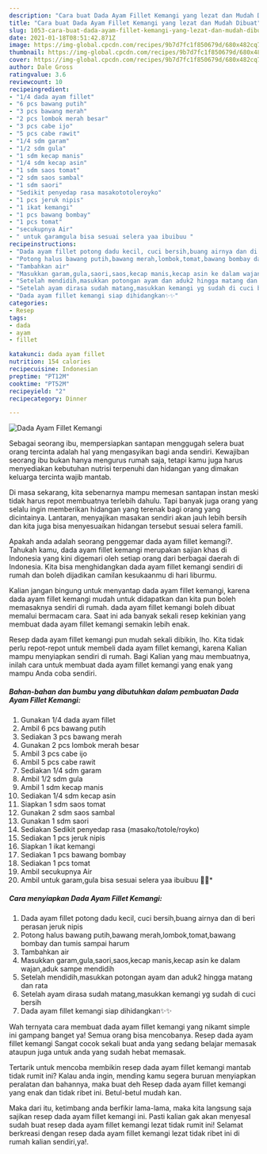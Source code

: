 ```yaml
---
description: "Cara buat Dada Ayam Fillet Kemangi yang lezat dan Mudah Dibuat"
title: "Cara buat Dada Ayam Fillet Kemangi yang lezat dan Mudah Dibuat"
slug: 1053-cara-buat-dada-ayam-fillet-kemangi-yang-lezat-dan-mudah-dibuat
date: 2021-01-18T08:51:42.871Z
image: https://img-global.cpcdn.com/recipes/9b7d7fc1f850679d/680x482cq70/dada-ayam-fillet-kemangi-foto-resep-utama.jpg
thumbnail: https://img-global.cpcdn.com/recipes/9b7d7fc1f850679d/680x482cq70/dada-ayam-fillet-kemangi-foto-resep-utama.jpg
cover: https://img-global.cpcdn.com/recipes/9b7d7fc1f850679d/680x482cq70/dada-ayam-fillet-kemangi-foto-resep-utama.jpg
author: Dale Gross
ratingvalue: 3.6
reviewcount: 10
recipeingredient:
- "1/4 dada ayam fillet"
- "6 pcs bawang putih"
- "3 pcs bawang merah"
- "2 pcs lombok merah besar"
- "3 pcs cabe ijo"
- "5 pcs cabe rawit"
- "1/4 sdm garam"
- "1/2 sdm gula"
- "1 sdm kecap manis"
- "1/4 sdm kecap asin"
- "1 sdm saos tomat"
- "2 sdm saos sambal"
- "1 sdm saori"
- "Sedikit penyedap rasa masakototoleroyko"
- "1 pcs jeruk nipis"
- "1 ikat kemangi"
- "1 pcs bawang bombay"
- "1 pcs tomat"
- "secukupnya Air"
- " untuk garamgula bisa sesuai selera yaa ibuibuu "
recipeinstructions:
- "Dada ayam fillet potong dadu kecil, cuci bersih,buang airnya dan di beri perasan jeruk nipis"
- "Potong halus bawang putih,bawang merah,lombok,tomat,bawang bombay dan tumis sampai harum"
- "Tambahkan air"
- "Masukkan garam,gula,saori,saos,kecap manis,kecap asin ke dalam wajan,aduk sampe mendidih"
- "Setelah mendidih,masukkan potongan ayam dan aduk2 hingga matang dan rata"
- "Setelah ayam dirasa sudah matang,masukkan kemangi yg sudah di cuci bersih"
- "Dada ayam fillet kemangi siap dihidangkan✨✨"
categories:
- Resep
tags:
- dada
- ayam
- fillet

katakunci: dada ayam fillet 
nutrition: 154 calories
recipecuisine: Indonesian
preptime: "PT12M"
cooktime: "PT52M"
recipeyield: "2"
recipecategory: Dinner

---
```



![Dada Ayam Fillet Kemangi](https://img-global.cpcdn.com/recipes/9b7d7fc1f850679d/680x482cq70/dada-ayam-fillet-kemangi-foto-resep-utama.jpg)

Sebagai seorang ibu, mempersiapkan santapan menggugah selera buat orang tercinta adalah hal yang mengasyikan bagi anda sendiri. Kewajiban seorang ibu bukan hanya mengurus rumah saja, tetapi kamu juga harus menyediakan kebutuhan nutrisi terpenuhi dan hidangan yang dimakan keluarga tercinta wajib mantab.

Di masa  sekarang, kita sebenarnya mampu memesan santapan instan meski tidak harus repot membuatnya terlebih dahulu. Tapi banyak juga orang yang selalu ingin memberikan hidangan yang terenak bagi orang yang dicintainya. Lantaran, menyajikan masakan sendiri akan jauh lebih bersih dan kita juga bisa menyesuaikan hidangan tersebut sesuai selera famili. 



Apakah anda adalah seorang penggemar dada ayam fillet kemangi?. Tahukah kamu, dada ayam fillet kemangi merupakan sajian khas di Indonesia yang kini digemari oleh setiap orang dari berbagai daerah di Indonesia. Kita bisa menghidangkan dada ayam fillet kemangi sendiri di rumah dan boleh dijadikan camilan kesukaanmu di hari liburmu.

Kalian jangan bingung untuk menyantap dada ayam fillet kemangi, karena dada ayam fillet kemangi mudah untuk didapatkan dan kita pun boleh memasaknya sendiri di rumah. dada ayam fillet kemangi boleh dibuat memalui bermacam cara. Saat ini ada banyak sekali resep kekinian yang membuat dada ayam fillet kemangi semakin lebih enak.

Resep dada ayam fillet kemangi pun mudah sekali dibikin, lho. Kita tidak perlu repot-repot untuk membeli dada ayam fillet kemangi, karena Kalian mampu menyiapkan sendiri di rumah. Bagi Kalian yang mau membuatnya, inilah cara untuk membuat dada ayam fillet kemangi yang enak yang mampu Anda coba sendiri.

<!--inarticleads1-->

##### Bahan-bahan dan bumbu yang dibutuhkan dalam pembuatan Dada Ayam Fillet Kemangi:

1. Gunakan 1/4 dada ayam fillet
1. Ambil 6 pcs bawang putih
1. Sediakan 3 pcs bawang merah
1. Gunakan 2 pcs lombok merah besar
1. Ambil 3 pcs cabe ijo
1. Ambil 5 pcs cabe rawit
1. Sediakan 1/4 sdm garam
1. Ambil 1/2 sdm gula
1. Ambil 1 sdm kecap manis
1. Sediakan 1/4 sdm kecap asin
1. Siapkan 1 sdm saos tomat
1. Gunakan 2 sdm saos sambal
1. Gunakan 1 sdm saori
1. Sediakan Sedikit penyedap rasa (masako/totole/royko)
1. Sediakan 1 pcs jeruk nipis
1. Siapkan 1 ikat kemangi
1. Sediakan 1 pcs bawang bombay
1. Sediakan 1 pcs tomat
1. Ambil secukupnya Air
1. Ambil  untuk garam,gula bisa sesuai selera yaa ibuibuu 🙂🙂*




<!--inarticleads2-->

##### Cara menyiapkan Dada Ayam Fillet Kemangi:

1. Dada ayam fillet potong dadu kecil, cuci bersih,buang airnya dan di beri perasan jeruk nipis
1. Potong halus bawang putih,bawang merah,lombok,tomat,bawang bombay dan tumis sampai harum
1. Tambahkan air
1. Masukkan garam,gula,saori,saos,kecap manis,kecap asin ke dalam wajan,aduk sampe mendidih
1. Setelah mendidih,masukkan potongan ayam dan aduk2 hingga matang dan rata
1. Setelah ayam dirasa sudah matang,masukkan kemangi yg sudah di cuci bersih
1. Dada ayam fillet kemangi siap dihidangkan✨✨




Wah ternyata cara membuat dada ayam fillet kemangi yang nikamt simple ini gampang banget ya! Semua orang bisa mencobanya. Resep dada ayam fillet kemangi Sangat cocok sekali buat anda yang sedang belajar memasak ataupun juga untuk anda yang sudah hebat memasak.

Tertarik untuk mencoba membikin resep dada ayam fillet kemangi mantab tidak rumit ini? Kalau anda ingin, mending kamu segera buruan menyiapkan peralatan dan bahannya, maka buat deh Resep dada ayam fillet kemangi yang enak dan tidak ribet ini. Betul-betul mudah kan. 

Maka dari itu, ketimbang anda berfikir lama-lama, maka kita langsung saja sajikan resep dada ayam fillet kemangi ini. Pasti kalian gak akan menyesal sudah buat resep dada ayam fillet kemangi lezat tidak rumit ini! Selamat berkreasi dengan resep dada ayam fillet kemangi lezat tidak ribet ini di rumah kalian sendiri,ya!.

